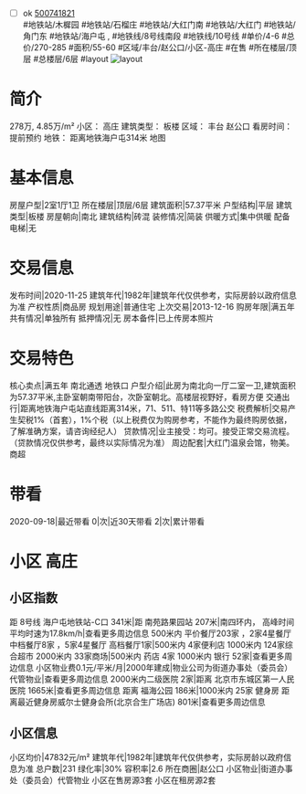 - [ ] ok [500741821](https://bj.5i5j.com/ershoufang/500741821.html)  
 #地铁站/木樨园 #地铁站/石榴庄 #地铁站/大红门南 #地铁站/大红门 #地铁站/角门东 #地铁站/海户屯 ,  #地铁线/8号线南段 #地铁线/10号线
#单价/4-6 #总价/270-285 #面积/55-60   #区域/丰台/赵公口/小区-高庄 #在售 #所在楼层/顶层 #总楼层/6层 #layout 
![layout](http://image2.5i5j.com//group3/M00/02/EB/CgqJJV7xrpCAHDKwAAFgXqn19Js416.jpg_P5.jpg) 
# 简介 
 278万,  4.85万/m² 
小区： 高庄
建筑类型： 板楼
区域： 丰台 赵公口
看房时间： 提前预约
地铁： 距离地铁海户屯314米 地图
# 基本信息 
 房屋户型|2室1厅1卫
所在楼层|顶层/6层
建筑面积|57.37平米
户型结构|平层
建筑类型|板楼
房屋朝向|南北
建筑结构|砖混
装修情况|简装
供暖方式|集中供暖
配备电梯|无
# 交易信息 
 发布时间|2020-11-25
建筑年代|1982年|建筑年代仅供参考，实际房龄以政府信息为准
产权性质|商品房
规划用途|普通住宅
上次交易|2013-12-16
购房年限|满五年
共有情况|单独所有
抵押情况|无
房本备件|已上传房本照片
# 交易特色 
 核心卖点|满五年 南北通透 地铁口
户型介绍|此房为南北向一厅二室一卫,建筑面积为57.37平米,主卧室朝南带阳台，次卧室朝北。高楼层视野好，看房方便
交通出行|距离地铁海户屯站直线距离314米，71、511、特11等多路公交
税费解析|交易产生契税1%（首套），1%个税（以上税费仅为购房参考，不能作为最终购房依据，了解准确方案，请咨询经纪人）
贷款情况|业主接受：均可。接受正常交易流程。（贷款情况仅供参考，最终以实际情况为准）
周边配套|大红门温泉会馆，物美。商超
# 带看 
 2020-09-18|最近带看	 0|次|近30天带看	 2|次|累计带看
# 小区 高庄
## 小区指数 
 距 8号线 海户屯地铁站-C口 341米|距 南苑路果园站 207米|南四环内， 高峰时间平均时速为17.8km/h|查看更多周边信息
500米内 平价餐厅203家 ，2家4星餐厅
中档餐厅8家 ，5家4星餐厅
高档餐厅1家|500米内 4家便利店
1000米内 124家综合超市
2000米内 33家商场|500米内 药店 4家
1000米内 银行 52家|查看更多周边信息
小区物业费0.1元/平米/月|2000年建成|物业公司为街道办事处（委员会）代管物业|查看更多周边信息
2000米内二级医院 2家|距离 北京市东城区第一人民医院  1665米|查看更多周边信息
距离 福海公园 186米|1000米内 25家 健身房
距离最近健身房威尔士健身会所(北京合生广场店) 801米|查看更多周边信息
## 小区信息 
 小区均价|47832元/m²
建筑年代|1982年|建筑年代仅供参考，实际房龄以政府信息为准
总户数|231
绿化率|30%
容积率|2.6
所在商圈|赵公口
小区物业|街道办事处（委员会）代管物业
小区在售房源3套
小区在租房源2套
